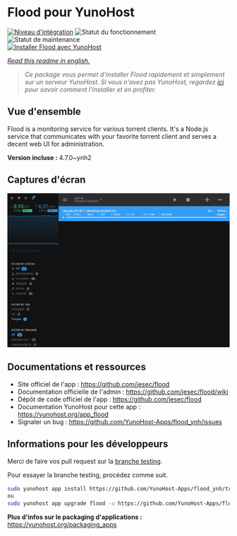 <!--
N.B.: This README was automatically generated by https://github.com/YunoHost/apps/tree/master/tools/README-generator
It shall NOT be edited by hand.
-->

# Flood pour YunoHost

[![Niveau d'intégration](https://dash.yunohost.org/integration/flood.svg)](https://dash.yunohost.org/appci/app/flood) ![Statut du fonctionnement](https://ci-apps.yunohost.org/ci/badges/flood.status.svg) ![Statut de maintenance](https://ci-apps.yunohost.org/ci/badges/flood.maintain.svg)  
[![Installer Flood avec YunoHost](https://install-app.yunohost.org/install-with-yunohost.svg)](https://install-app.yunohost.org/?app=flood)

*[Read this readme in english.](./README.md)*

> *Ce package vous permet d'installer Flood rapidement et simplement sur un serveur YunoHost.
Si vous n'avez pas YunoHost, regardez [ici](https://yunohost.org/#/install) pour savoir comment l'installer et en profiter.*

## Vue d'ensemble

Flood is a monitoring service for various torrent clients. It's a Node.js service that communicates with your favorite torrent client and serves a decent web UI for administration.

**Version incluse :** 4.7.0~ynh2


## Captures d'écran

![Capture d'écran de Flood](./doc/screenshots/screenshot.png)

## Documentations et ressources

* Site officiel de l'app : <https://github.com/jesec/flood>
* Documentation officielle de l'admin : <https://github.com/jesec/flood/wiki>
* Dépôt de code officiel de l'app : <https://github.com/jesec/flood>
* Documentation YunoHost pour cette app : <https://yunohost.org/app_flood>
* Signaler un bug : <https://github.com/YunoHost-Apps/flood_ynh/issues>

## Informations pour les développeurs

Merci de faire vos pull request sur la [branche testing](https://github.com/YunoHost-Apps/flood_ynh/tree/testing).

Pour essayer la branche testing, procédez comme suit.

``` bash
sudo yunohost app install https://github.com/YunoHost-Apps/flood_ynh/tree/testing --debug
ou
sudo yunohost app upgrade flood -u https://github.com/YunoHost-Apps/flood_ynh/tree/testing --debug
```

**Plus d'infos sur le packaging d'applications :** <https://yunohost.org/packaging_apps>
